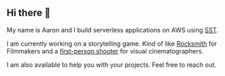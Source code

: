 ## Hi there 👋

My name is Aaron and I build serverless applications on AWS using [SST](https://sst.dev/). 

I am currently working on a storytelling game. Kind of like [Rocksmith](https://www.ubisoft.com/en-us/game/rocksmith/plus) for Filmmakers and a [first-person shooter](https://store.steampowered.com/category/action_fps/) for visual cinematographers. 

I am also available to help you with your projects. Feel free to reach out. 

<!--
**smokeyblues/smokeyblues** is a ✨ _special_ ✨ repository because its `README.md` (this file) appears on your GitHub profile.

Here are some ideas to get you started:

- 🔭 I’m currently working on ...
- 🌱 I’m currently learning ...
- 👯 I’m looking to collaborate on ...
- 🤔 I’m looking for help with ...
- 💬 Ask me about ...
- 📫 How to reach me: ...
- 😄 Pronouns: ...
- ⚡ Fun fact: ...
-->
